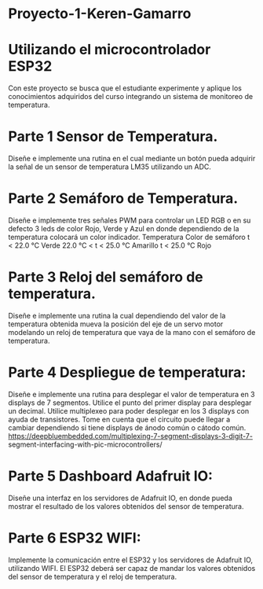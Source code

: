 # Proyecto-1-Keren-Gamarro
# Utilizando el microcontrolador ESP32
Con este proyecto se busca que el estudiante experimente y aplique los
conocimientos adquiridos del curso integrando un sistema de monitoreo de
temperatura.
# Parte 1 Sensor de Temperatura. 
Diseñe e implemente una rutina en el cual
mediante un botón pueda adquirir la señal de un sensor de temperatura LM35
utilizando un ADC.
# Parte 2 Semáforo de Temperatura. 
Diseñe e implemente tres señales PWM para
controlar un LED RGB o en su defecto 3 leds de color Rojo, Verde y Azul en donde
dependiendo de la temperatura colocará un color indicador.
     Temperatura        Color de semáforo
t < 22.0 °C                 Verde
22.0 °C < t < 25.0 °C      Amarillo
t < 25.0 °C                 Rojo
# Parte 3 Reloj del semáforo de temperatura. 
Diseñe e implemente una rutina la
cual dependiendo del valor de la temperatura obtenida mueva la posición del eje
de un servo motor modelando un reloj de temperatura que vaya de la mano con
el semáforo de temperatura.
# Parte 4 Despliegue de temperatura:
Diseñe e implemente una rutina para desplegar el valor de temperatura en 3
displays de 7 segmentos. Utilice el punto del primer display para desplegar un
decimal. Utilice multiplexeo para poder desplegar en los 3 displays con ayuda de
transistores. Tome en cuenta que el circuito puede llegar a cambiar dependiendo
si tiene displays de ánodo común o cátodo común.
https://deepbluembedded.com/multiplexing-7-segment-displays-3-digit-7-
segment-interfacing-with-pic-microcontrollers/
# Parte 5 Dashboard Adafruit IO:
Diseñe una interfaz en los servidores de Adafruit IO, en donde pueda mostrar el
resultado de los valores obtenidos del sensor de temperatura.
# Parte 6 ESP32 WIFI:
Implemente la comunicación entre el ESP32 y los servidores de Adafruit IO,
utilizando WIFI. El ESP32 deberá ser capaz de mandar los valores obtenidos del
sensor de temperatura y el reloj de temperatura.


